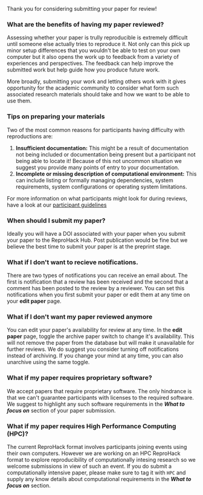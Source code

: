 Thank you for considering submitting your paper for review!

### What are the benefits of having my paper reviewed?

Assessing whether your paper is trully reproducible is extremely difficult until someone else actually tries to reproduce it. Not only can this pick up minor setup differences that you wouldn't be able to test on your own computer but it also opens the work up to feedback from a variety of experiences and perspectives. The feedback can help improve the submitted work but help guide how you produce future work. 

More broadly, submitting your work and letting others work with it gives opportunity for the academic community to consider what form such associated research materials should take and how we want to be able to use them.

### Tips on preparing your materials

Two of the most common reasons for participants having difficulty with reproductions are:

1. **Insufficient documentation:**
    This might be a result of documentation not being included or documentation being present but a participant not being able to locate it! Because of this not uncommon situation we suggest you provide many points of entry to your documentation.
2. **Incomplete or missing description of computational environment:**
    This can include listing or formally managing dependencies, system requirements, system configurations or operating system limitations.

For more information on what participants might look for during reviews, have a look at our [participant guidelines](participant_guidelines)


### When should I submit my paper?

Ideally you will have a DOI associated with your paper when you submit your paper to the ReproHack Hub. Post publication would be fine but we believe the best time to submit your paper is at the preprint stage. 



### What if I don't want to recieve notifications.

There are two types of notifications you can receive an email about. The first is notification that a review has been received and the second that a comment has been posted to the review by a reviewer. You can set this notifications when you first submit your paper or edit them at any time on your **edit paper** <i class="bi-pencil-fill"></i> page.


### What if I don't want my paper reviewed anymore

You can edit your paper's availability for review at any time. In the **edit paper** <i class="bi-pencil-fill"></i> page, toggle the archive paper switch to change it's availability. This will not remove the paper from the database but will make it unavailable for further reviews. We do suggest you consider turning off notifications instead of archiving. If you change your mind at any time, you can also unarchive using the same toggle. 



### What if my paper requires proprietary software?

We accept papers that require proprietary software. The only hindrance is that we can't guarantee participants with licenses to the required software. We suggest to highlight any such software requirements in the ***What to focus on*** section of your paper submission.


### What if my paper requires High Performance Computing (HPC)?

The current ReproHack format involves participants joining events using their own computers. However we are working on an HPC ReproHack format to explore reproducibility of computationally intesing research so we welcome submissions in view of such an event. If you do submit a computationally intensive paper, please make sure to tag it with `HPC` and supply any know details about computational requirements in the ***What to focus on*** section.